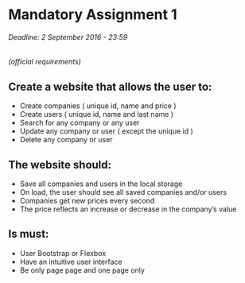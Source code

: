 # Mandatory Assignment 1
###### *Deadline: 2 September 2016 - 23:59*

*(official requirements)*

## Create a website that allows the user to:

  - Create companies ( unique id, name and price )
  - Create users ( unique id,  name and last name )
  - Search for any company or any user
  - Update any company or user ( except the unique id )
  - Delete any company or user

## The website should:

  - Save all companies and users in the local storage
  - On load, the user should see all saved companies and/or users
  - Companies get new prices every second
  - The price reflects an increase or decrease in the company’s value

## Is must:

  - User Bootstrap or Flexbox
  - Have an intuitive user interface
  - Be only page page and one page only
